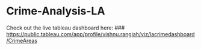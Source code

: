 # Crime-Analysis-LA

Check out the live tableau dashboard here: ### https://public.tableau.com/app/profile/vishnu.rangiah/viz/lacrimedashboard/CrimeAreas
